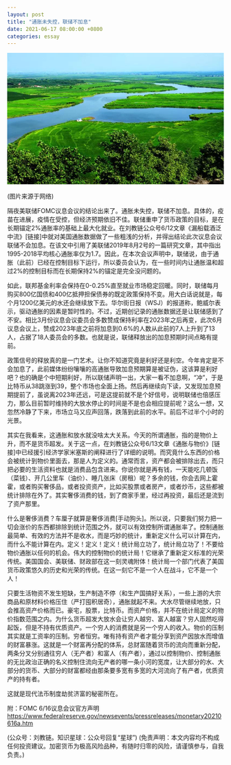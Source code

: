 ```yaml
---
layout: post
title: "通胀未失控，联储不加息"
date: 2021-06-17 08:00:00 +0800
categories: essay
---
```


![](/images/2021/20210617.jpg)

(图片来源于网络)

隔夜美联储FOMC议息会议的结论出来了。通胀未失控，联储不加息。具体的，疫苗在进展，疫情在受控，但经济预期依旧不佳。联储重申了货币政策的目标，是在长期锚定2%通胀率的基础上最大化就业。在刘教链公众号6/12文章《漏船载酒泛中流》[链接]中就对美国通胀数据做了一些粗浅的分析，并得出结论此次议息会议联储不会加息。在该文中引用了美联储2019年8月2号的一篇研究文章，其中指出1995-2018平均核心通胀率仅为1.7。因此，在本次会议声明中，联储说，由于通胀（此前）已经在控制目标下运行，所以委员会认为，在一些时间内让通胀温和超过2%的控制目标而在长期保持2%的锚定是完全没问题的。

如此，联邦基金利率会保持在0-0.25%直至就业市场稳定回暖。同时，联储每月购买800亿国债和400亿抵押担保债券的既定政策保持不变。用大白话说就是，每个月1200亿美元的水还会继续放下去。华尔街日报（WSJ）的报道称，鲍威尔表示，驱动通胀的因素是暂时性的。不过，近期创记录的通胀数据还是让联储感到了不安。相比3月份议息会议委员会多数赞成保持利率在2023年之后再变，此次6月议息会议上，赞成2023年底之前将加息到0.6%的人数从此前的7人上升到了13人，占据了18人委员会的多数。也就是说，联储释放出的加息预期时间点略有提前。

政策信号的释放真的是一门艺术。让你不知道究竟是利好还是利空。今年肯定是不会加息了，此前媒体纷纷嚷嚷的高通胀导致加息预期算是被证伪，这该算是利好吧？也的确是个中短期利好，所以联储声明一出，大家一看不加息啊，“冲”，于是比特币从38跳涨到39，整个市场也全面上扬。然后再继续向下读，又发现加息预期提前了，虽说离2023年还远，可是这提前就不是个好信号，说明联储也倍感压力，那么目前暂时维持的大放水停止的时间是不是也会相应提前呢？这么一想，又忽然冷静了下来，市场立马又应声回落，跌落到此前的水平。前后不过半个小时的光景。

其实在我看来，这通胀和放水就没啥太大关系。今天的所谓通胀，指的是物价上升，而不是货币超发。关于这一点，在刘教链公众号6/13文章《通胀与物价》[链接]中已经援引经济学家米塞斯的阐释进行了详细的说明。而究竟什么东西的价格会被统计到物价里面去，那是人为定义的。通常而言，资产都会被排除出去，而只把必要的生活资料也就是消费品包含进来。你说你就是再有钱，一天能吃几顿饭（菜钱）、开几公里车（油价）、睡几张床（房租）呢？多余的钱，你会去网上霍霍，或者购买奢侈品，或者投资资产，比如买股票或者房产，或者炒币，这些都被统计排除在外了。其实奢侈消费的钱，到了商家手里，经过再投资，最后还是流到了资产那里。

什么是奢侈消费？车厘子就算是奢侈消费[手动狗头]。所以说，只要我们努力把一切会涨价的东西都排除到统计范围之外，就可以有效控制所谓通胀率了。控制通胀最简单、有效的方法并不是收水，而是巧妙的统计，重新定义什么可以计算在内，而什么不能计算在内。定义！定义！定义！统计局立功了，统计局立功了！不要给物价通胀以任何的机会。伟大的控制物价的统计局！它继承了重新定义标准的光荣传统。美国国会、美联储、财政部在这一刻灵魂附体！统计局一个部门代表了美国货币政策悠久的历史和光荣的传统。在这一刻它不是一个人在战斗，它不是一个人！

只要生活物资不发生短缺，生产制造不停（和生产国搞好关系），一些上游的大宗商品和原材料价格压住（严打囤积居奇），通胀就起不来。大水尽管继续地放，只会推高资产价格而已。豪宅，股票，比特币。而资产价格，并不在统计局定义的物价指数范围之内。为什么货币超发大放水会让穷人越穷、富人越富？穷人固然吃得起饭，但是不持有优质资产。一个穷人的消费就是另一个穷人的收入。物价的压制其实就是工资率的压制。穷者恒穷。唯有持有资产者才能分享到资产因放水而增值的财富暴涨。这就是一个财富再分配的体系，总财富随着货币的流向而重新分配，两条分叉分别通往穷人（无产者）和富人（有产者），通过以控制物价、控制通胀的无比政治正确的名义控制住流向无产者的哪一条小河的宽度，让大部分的水、大部分的货币、大部分的财富都经由那条要多宽有多宽的大河流向了有产者，优质资产的持有者。

这就是现代法币制度劫贫济富的秘密所在。

附：FOMC 6/16议息会议官方声明
https://www.federalreserve.gov/newsevents/pressreleases/monetary20210616a.htm

(公众号：刘教链。知识星球：公众号回复“星球”)
(免责声明：本文内容均不构成任何投资建议。加密货币为极高风险品种，有随时归零的风险，请谨慎参与，自我负责。)
